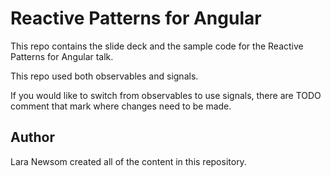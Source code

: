 # Reactive Patterns for Angular

This repo contains the slide deck and the sample code for the Reactive Patterns for Angular talk.

This repo used both observables and signals.

If you would like to switch from observables to use signals, there are TODO comment that mark where changes need to be made.

## Author
Lara Newsom created all of the content in this repository.